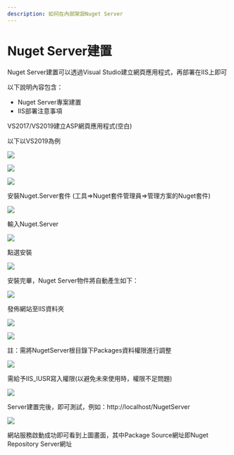 ```yaml
---
description: 如何在內部架設Nuget Server
---
```


# Nuget Server建置

Nuget Server建置可以透過Visual Studio建立網頁應用程式，再部署在IIS上即可

以下說明內容包含：

* Nuget Server專案建置
* IIS部署注意事項

VS2017/VS2019建立ASP網頁應用程式\(空白\)

以下以VS2019為例

![](../../.gitbook/assets/image%20%2828%29.png)

![](../../.gitbook/assets/image%20%28170%29.png)

![](../../.gitbook/assets/image%20%28122%29.png)

安裝Nuget.Server套件 \(工具=&gt;Nuget套件管理員=&gt;管理方案的Nuget套件\)

![](../../.gitbook/assets/image%20%28131%29.png)

輸入Nuget.Server

![](../../.gitbook/assets/image%20%28116%29.png)

點選安裝

![](../../.gitbook/assets/image%20%28156%29.png)

安裝完畢，Nuget Server物件將自動產生如下：

![](../../.gitbook/assets/image%20%2877%29.png)

發佈網站至IIS資料夾

![](../../.gitbook/assets/image%20%2830%29.png)

![](../../.gitbook/assets/image%20%28160%29.png)

註：需將NugetServer根目錄下Packages資料權限進行調整

![](../../.gitbook/assets/image%20%2850%29.png)

需給予IIS\_IUSR寫入權限\(以避免未來使用時，權限不足問題\)

![](../../.gitbook/assets/image%20%2817%29.png)

Server建置完後，即可測試，例如：http://localhost/NugetServer

![](../../.gitbook/assets/image%20%281%29.png)

網站服務啟動成功即可看到上圖畫面，其中Package Source網址即Nuget Repository Server網址

